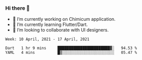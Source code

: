 ### Hi there 👋

<!--
**devcat37/devcat37** is a ✨ _special_ ✨ repository because its `README.md` (this file) appears on your GitHub profile.-->


- 🔭 I’m currently working on Chimicum application.
- 🌱 I’m currently learning Flutter/Dart.
- 👯 I’m looking to collaborate with UI designers.
<!-- - 🤔 I’m looking for help with ... -->

<!--START_SECTION:waka-->
```text
Week: 10 April, 2021 - 17 April, 2021

Dart   1 hr 9 mins     ███████████████████████▓░   94.53 % 
YAML   4 mins          █▒░░░░░░░░░░░░░░░░░░░░░░░   05.47 % 
```
<!--END_SECTION:waka-->
